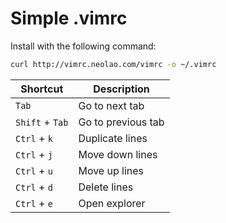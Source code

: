 Simple .vimrc
=============

Install with the following command:
```bash
curl http://vimrc.neolao.com/vimrc -o ~/.vimrc
```

| Shortcut          | Description        |
| ----------------- | ------------------ |
| `Tab`             | Go to next tab     |
| `Shift` + `Tab`   | Go to previous tab |
| `Ctrl` + `k`      | Duplicate lines    |
| `Ctrl` + `j`      | Move down lines    |
| `Ctrl` + `u`      | Move up lines      |
| `Ctrl` + `d`      | Delete lines       |
| `Ctrl` + `e`      | Open explorer      |
